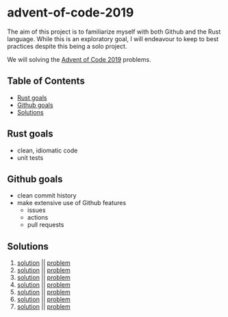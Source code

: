# advent-of-code-2019 <!-- omit in toc -->

The aim of this project is to familiarize myself with both Github and the Rust language. While this is an exploratory goal, I will endeavour to keep to best practices despite this being a solo project.

We will solving the [Advent of Code 2019](https://adventofcode.com/2019) problems.

## Table of Contents <!-- omit in toc -->

- [Rust goals](#rust-goals)
- [Github goals](#github-goals)
- [Solutions](#solutions)

## Rust goals

- clean, idiomatic code
- unit tests

## Github goals

- clean commit history
- make extensive use of Github features
  - issues
  - actions
  - pull requests

## Solutions

1. [solution](src/bin/day_01.rs) || [problem](https://adventofcode.com/2019/day/1)
2. [solution](src/bin/day_02.rs) || [problem](https://adventofcode.com/2019/day/2)
3. [solution](src/bin/day_03.rs) || [problem](https://adventofcode.com/2019/day/3)
4. [solution](src/bin/day_04.rs) || [problem](https://adventofcode.com/2019/day/4)
5. [solution](src/bin/day_05.rs) || [problem](https://adventofcode.com/2019/day/5)
6. [solution](src/bin/day_06.rs) || [problem](https://adventofcode.com/2019/day/6)
7. [solution](src/bin/day_07.rs) || [problem](https://adventofcode.com/2019/day/7)
